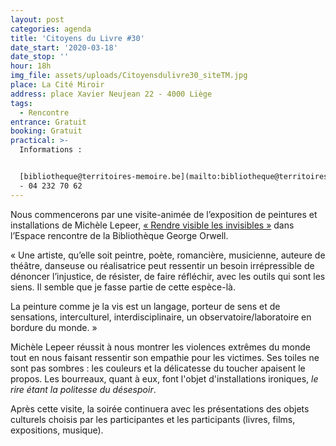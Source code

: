 ```yaml
---
layout: post
categories: agenda
title: 'Citoyens du Livre #30'
date_start: '2020-03-18'
date_stop: ''
hour: 18h
img_file: assets/uploads/Citoyensdulivre30_siteTM.jpg
place: La Cité Miroir
address: place Xavier Neujean 22 - 4000 Liège
tags:
  - Rencontre
entrance: Gratuit
booking: Gratuit
practical: >-
  Informations :


  [bibliotheque@territoires-memoire.be](mailto:bibliotheque@territoires-memoire.be)
  - 04 232 70 62
---
```

Nous commencerons par une visite-animée de l’exposition de peintures et installations de Michèle Lepeer, [« Rendre visible les invisibles »](https://www.territoires-memoire.be/agenda/2020/02/rendre-visible-les-invisibles-peintures-et-installations-de-michele-lepeer/) dans l’Espace rencontre de la Bibliothèque George Orwell.

« Une artiste, qu’elle soit peintre, poète, romancière, musicienne, auteure de théâtre, danseuse ou réalisatrice peut ressentir un besoin irrépressible de dénoncer l’injustice, de résister, de faire réfléchir, avec les outils qui sont les siens. Il semble que je fasse partie de cette espèce-là.

La peinture comme je la vis est un langage, porteur de sens et de sensations, interculturel, interdisciplinaire, un observatoire/laboratoire en bordure du monde. »

Michèle Lepeer réussit à nous montrer les violences extrêmes du monde tout en nous faisant ressentir son empathie pour les victimes. Ses toiles ne sont pas sombres : les couleurs et la délicatesse du toucher apaisent le propos. Les bourreaux, quant à eux, font l'objet d'installations ironiques, *le rire étant la politesse du désespoir*.

Après cette visite, la soirée continuera avec les présentations des objets culturels choisis par les participantes et les participants (livres, films, expositions, musique).
